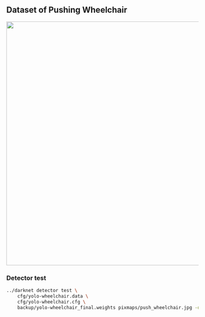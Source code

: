 ## Dataset of Pushing Wheelchair

<img src=https://github.com/lexra/pushing-wheelchair/assets/33512027/b328b9fa-5810-4a72-86a1-10fc212b2d52 width=640 />


### Detector test

```bash
../darknet detector test \
	cfg/yolo-wheelchair.data \
	cfg/yolo-wheelchair.cfg \
	backup/yolo-wheelchair_final.weights pixmaps/push_wheelchair.jpg -dont_show
```
